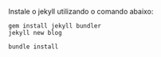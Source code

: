
Instale o jekyll utilizando o comando abaixo:

```
gem install jekyll bundler
jekyll new blog

bundle install
```